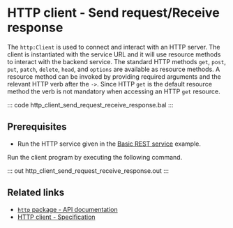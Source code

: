 # HTTP client - Send request/Receive response

The `http:Client` is used to connect and interact with an HTTP server. The client is instantiated with the service URL and it will use resource methods to interact with the backend service. The standard HTTP methods `get`, `post`, `put`, `patch`, `delete`, `head`, and `options` are available as resource methods. A resource method can be invoked by providing required arguments and the relevant HTTP verb after the `->`. Since HTTP `get` is the default resource method the verb is not mandatory when accessing an HTTP `get` resource.

::: code http_client_send_request_receive_response.bal :::

## Prerequisites
- Run the HTTP service given in the [Basic REST service](/learn/by-example/http-basic-rest-service/) example.

Run the client program by executing the following command.

::: out http_client_send_request_receive_response.out :::

## Related links
- [`http` package - API documentation](https://lib.ballerina.io/ballerina/http/latest/)
- [HTTP client - Specification](/spec/http/#24-client)
